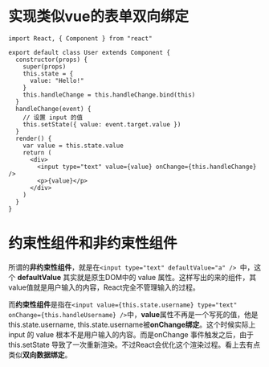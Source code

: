 # 实现类似vue的表单双向绑定
```
import React, { Component } from "react"

export default class User extends Component {
  constructor(props) {
    super(props)
    this.state = {
      value: "Hello!"
    }
    this.handleChange = this.handleChange.bind(this)
  }
  handleChange(event) {
    // 设置 input 的值
    this.setState({ value: event.target.value })
  }
  render() {
    var value = this.state.value
    return (
      <div>
        <input type="text" value={value} onChange={this.handleChange} />
        <p>{value}</p>
      </div>
    )
  }
}
```

# 约束性组件和非约束性组件
所谓的**非约束性组件**，就是在```<input type="text" defaultValue="a" /> ```中，这个 **defaultValue** 其实就是原生DOM中的 value 属性。这样写出的来的组件，其value值就是用户输入的内容，React完全不管理输入的过程。

而**约束性组件**是指在```<input value={this.state.username} type="text" onChange={this.handleUsername} />```中，**value**属性不再是一个写死的值，他是 this.state.username, this.state.username被**onChange绑定**。这个时候实际上 input 的 value 根本不是用户输入的内容。而是onChange 事件触发之后，由于 this.setState 导致了一次重新渲染。不过React会优化这个渲染过程。看上去有点类似**双向数据绑定**。